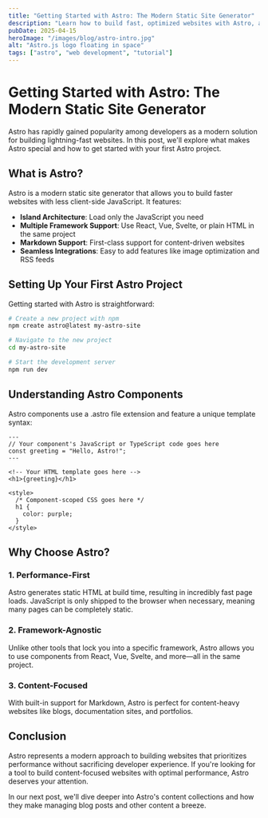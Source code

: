 ```yaml
---
title: "Getting Started with Astro: The Modern Static Site Generator"
description: "Learn how to build fast, optimized websites with Astro, a modern static site generator that delivers lightning-fast performance with a developer-friendly experience."
pubDate: 2025-04-15
heroImage: "/images/blog/astro-intro.jpg"
alt: "Astro.js logo floating in space"
tags: ["astro", "web development", "tutorial"]
---
```


# Getting Started with Astro: The Modern Static Site Generator

Astro has rapidly gained popularity among developers as a modern solution for building lightning-fast websites. In this post, we'll explore what makes Astro special and how to get started with your first Astro project.

## What is Astro?

Astro is a modern static site generator that allows you to build faster websites with less client-side JavaScript. It features:

- **Island Architecture**: Load only the JavaScript you need
- **Multiple Framework Support**: Use React, Vue, Svelte, or plain HTML in the same project
- **Markdown Support**: First-class support for content-driven websites
- **Seamless Integrations**: Easy to add features like image optimization and RSS feeds

## Setting Up Your First Astro Project

Getting started with Astro is straightforward:

```bash
# Create a new project with npm
npm create astro@latest my-astro-site

# Navigate to the new project
cd my-astro-site

# Start the development server
npm run dev
```

## Understanding Astro Components

Astro components use a .astro file extension and feature a unique template syntax:

```astro
---
// Your component's JavaScript or TypeScript code goes here
const greeting = "Hello, Astro!";
---

<!-- Your HTML template goes here -->
<h1>{greeting}</h1>

<style>
  /* Component-scoped CSS goes here */
  h1 {
    color: purple;
  }
</style>
```

## Why Choose Astro?

### 1. Performance-First

Astro generates static HTML at build time, resulting in incredibly fast page loads. JavaScript is only shipped to the browser when necessary, meaning many pages can be completely static.

### 2. Framework-Agnostic

Unlike other tools that lock you into a specific framework, Astro allows you to use components from React, Vue, Svelte, and more—all in the same project.

### 3. Content-Focused

With built-in support for Markdown, Astro is perfect for content-heavy websites like blogs, documentation sites, and portfolios.

## Conclusion

Astro represents a modern approach to building websites that prioritizes performance without sacrificing developer experience. If you're looking for a tool to build content-focused websites with optimal performance, Astro deserves your attention.

In our next post, we'll dive deeper into Astro's content collections and how they make managing blog posts and other content a breeze.